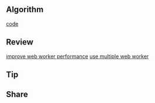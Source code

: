 ## Algorithm

[code](/images/temp/haha-2024-03-29.png)

## Review

[improve web worker performance](https://potentpages.com/web-design/website-speed/improve-web-worker-performance)
[use multiple web worker](https://javascript.plainenglish.io/can-multiple-web-workers-boost-the-speed-of-your-web-application-cbcd4d72668d)

## Tip

## Share
